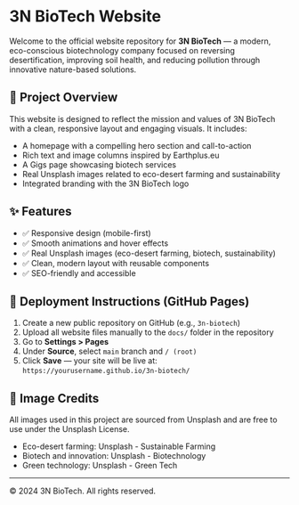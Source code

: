 
# 3N BioTech Website
Welcome to the official website repository for **3N BioTech** — a modern, eco-conscious biotechnology company focused on reversing desertification, improving soil health, and reducing pollution through innovative nature-based solutions.

## 🌿 Project Overview
This website is designed to reflect the mission and values of 3N BioTech with a clean, responsive layout and engaging visuals. It includes:
- A homepage with a compelling hero section and call-to-action
- Rich text and image columns inspired by Earthplus.eu
- A Gigs page showcasing biotech services
- Real Unsplash images related to eco-desert farming and sustainability
- Integrated branding with the 3N BioTech logo

## ✨ Features
- ✅ Responsive design (mobile-first)
- ✅ Smooth animations and hover effects
- ✅ Real Unsplash images (eco-desert farming, biotech, sustainability)
- ✅ Clean, modern layout with reusable components
- ✅ SEO-friendly and accessible

## 🚀 Deployment Instructions (GitHub Pages)
1. Create a new public repository on GitHub (e.g., `3n-biotech`)
2. Upload all website files manually to the `docs/` folder in the repository
3. Go to **Settings > Pages**
4. Under **Source**, select `main` branch and `/ (root)`
5. Click **Save** — your site will be live at:
   `https://yourusername.github.io/3n-biotech/`

## 📸 Image Credits
All images used in this project are sourced from Unsplash and are free to use under the Unsplash License.
- Eco-desert farming: Unsplash - Sustainable Farming
- Biotech and innovation: Unsplash - Biotechnology
- Green technology: Unsplash - Green Tech

---
© 2024 3N BioTech. All rights reserved.
